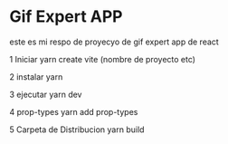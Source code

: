 # Gif Expert APP
este es mi respo de proyecyo de gif expert app de react

1 Iniciar 
	yarn create vite
	(nombre de proyecto etc)

2 instalar
	yarn

3 ejecutar 
	yarn dev

4 prop-types
yarn add prop-types

5 Carpeta de Distribucion
yarn build
